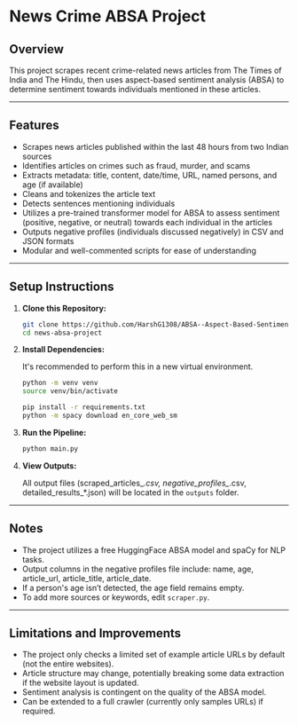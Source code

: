 # News Crime ABSA Project

## Overview

This project scrapes recent crime-related news articles from The Times of India and The Hindu, then uses aspect-based sentiment analysis (ABSA) to determine sentiment towards individuals mentioned in these articles.

---

## Features

- Scrapes news articles published within the last 48 hours from two Indian sources
- Identifies articles on crimes such as fraud, murder, and scams
- Extracts metadata: title, content, date/time, URL, named persons, and age (if available)
- Cleans and tokenizes the article text
- Detects sentences mentioning individuals
- Utilizes a pre-trained transformer model for ABSA to assess sentiment (positive, negative, or neutral) towards each individual in the articles
- Outputs negative profiles (individuals discussed negatively) in CSV and JSON formats
- Modular and well-commented scripts for ease of understanding

---

## Setup Instructions

1. **Clone this Repository:**

   ```bash
   git clone https://github.com/HarshG1308/ABSA--Aspect-Based-Sentiment-Analysis--for-Crime-News-Articles
   cd news-absa-project
   ```

2. **Install Dependencies:**

   It's recommended to perform this in a new virtual environment.

   ```bash
   python -m venv venv
   source venv/bin/activate
   ```

   ```bash
   pip install -r requirements.txt
   python -m spacy download en_core_web_sm
   ```

3. **Run the Pipeline:**

   ```bash
   python main.py
   ```

4. **View Outputs:**

   All output files (scraped_articles_*.csv, negative_profiles_*.csv, detailed_results_*.json) will be located in the `outputs` folder.

---

## Notes

- The project utilizes a free HuggingFace ABSA model and spaCy for NLP tasks.
- Output columns in the negative profiles file include: name, age, article_url, article_title, article_date.
- If a person's age isn’t detected, the age field remains empty.
- To add more sources or keywords, edit `scraper.py`.

---

## Limitations and Improvements

- The project only checks a limited set of example article URLs by default (not the entire websites).
- Article structure may change, potentially breaking some data extraction if the website layout is updated.
- Sentiment analysis is contingent on the quality of the ABSA model.
- Can be extended to a full crawler (currently only samples URLs) if required.
